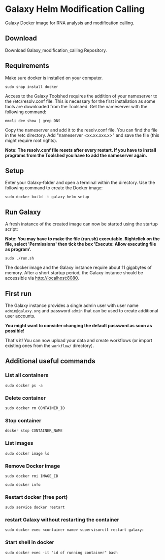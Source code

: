 # Galaxy Helm Modification Calling

Galaxy Docker image for RNA analysis and modification calling.

## Download
Download Galaxy_modification_calling Repository.

## Requirements
Make sure docker is installed on your computer.
```
sudo snap install docker
```

Access to the Galaxy Toolshed requires the addition of your nameserver to the /etc/resolv.conf file. This is necessary
for the first installation as some tools are downloaded from the Toolshed.
Get the nameserver with the following command:
```
nmcli dev show | grep DNS
```
Copy the nameserver and add it to the resolv.conf file. You can find the file in the /etc directory.
Add "nameserver <xx.xx.xxx.x>" and save the file (this might require root rights).

**Note: The resolv.conf file resets after every restart. If you have to install programs from the Toolshed you have to add the nameserver again.**

## Setup
Enter your Galaxy-folder and open a terminal within the directory.
Use the following command to create the Docker image:
```
sudo docker build -t galaxy-helm setup
```

## Run Galaxy
A fresh instance of the created image can now be started using the startup script:

**Note: You may have to make the file (run.sh) executable. Rightclick on the file, select 'Permissions' then tick the box 'Execute: Allow executing file as program'.**
```
sudo ./run.sh
```

The docker image and the Galaxy instance require about 11 gigabytes of memory.
After a short startup period, the Galaxy instance should be accessible via <http://localhost:8080>.

## First run
The Galaxy instance provides a single admin user with user name `admin@galaxy.org` and password `admin` that can be used to create additional user accounts.

**You might want to consider changing the default password as soon as possible!**

That's it! You can now upload your data and create workflows (or import existing ones from the `workflow/` directory).


## Additional useful commands


### List all containers
```
sudo docker ps -a
```
### Delete container
```
sudo docker rm CONTAINER_ID
```
### Stop container
```
docker stop CONTAINER_NAME
```
### List images
```
sudo docker image ls
```
### Remove Docker image
```
sudo docker rmi IMAGE_ID
```
```
sudo docker info
```
### Restart docker (free port)
```
sudo service docker restart
```

### restart Galaxy without restarting the container
```
sudo docker exec <container name> supervisorctl restart galaxy:
```

### Start shell in docker
```
sudo docker exec -it "id of running container" bash
```
